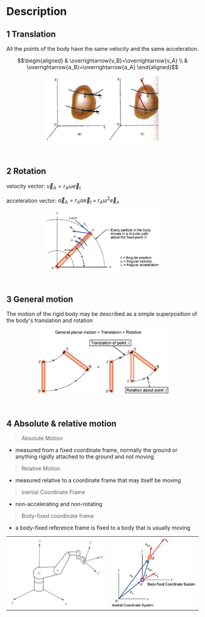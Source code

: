 &emsp;
# Description

## 1 Translation
All the points of the body have the same velocity and the same acceleration.

$$\begin{aligned}
& \overrightarrow{v_B}=\overrightarrow{v_A} \\
& \overrightarrow{a_B}=\overrightarrow{a_A}
\end{aligned}$$

<div align=center>
    <img src="imgs/2-1.png" width=300>
</div>


&emsp;
## 2 Rotation
velocity vector: $\vec{v}_A=r_A \omega \vec{e}_t$

acceleration vector: $\vec{a}_A=r_A \alpha \vec{e}_t+r_A \omega^2 \vec{e}_n$
<div align=center>
    <img src="imgs/2-2.png" width=300>
</div>


&emsp;
## 3 General motion
The motion of the rigid body may be described as a simple superposition of the body's translation and rotation
<div align=center>
    <img src="imgs/2-3.png" width=350>
</div>

&emsp;
## 4 Absolute & relative motion
>Absolute Motion
- measured from a fixed coordinate frame, normally the ground or anything rigidly attached to the ground and not moving

>Relative Motion
- measured relative to a coordinate frame that may itself be moving

>Inertial Coordinate Frame
- non-accelerating and non-rotating
>Body-fixed coordinate frame
- a body-fixed reference frame is fixed to a body that is usually moving

<table align=center><tr>
    <td><img src="imgs/2-4.png" width=300 border=0></td>
    <td><img src="imgs/2-5.png" width=265 border=0></td>
</tr></table>
&emsp;